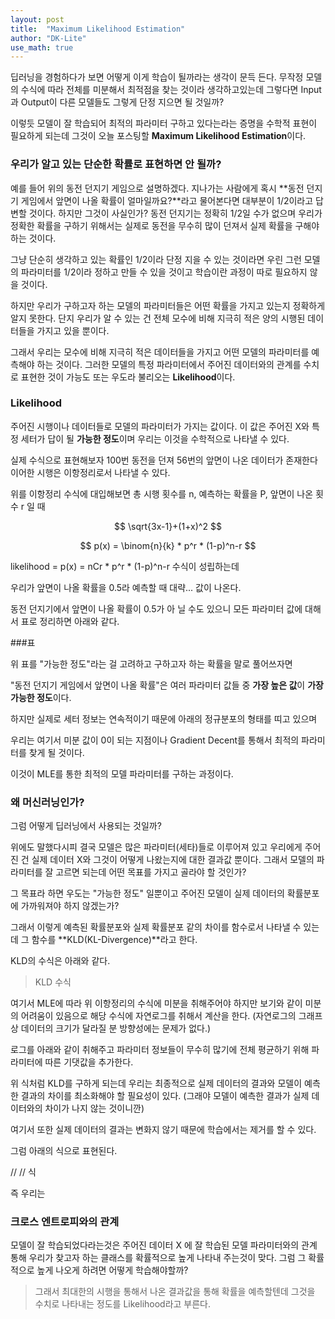 ```yaml
---
layout: post
title:  "Maximum Likelihood Estimation"
author: "DK-Lite"
use_math: true
---
```


딥러닝을 경험하다가 보면 어떻게 이게 학습이 될까라는 생각이 문득 든다.
무작정 모델의 수식에 따라 전체를 미분해서 최적점을 찾는 것이라 생각하고있는데
그렇다면 Input과 Output이 다른 모델들도 그렇게 단정 지으면 될 것일까? 

이렇듯 모델이 잘 학습되어 최적의 파라미터 구하고 있다는라는 증명을 수학적 표현이 필요하게 되는데
그것이 오늘 포스팅할 **Maximum Likelihood Estimation**이다.

### 우리가 알고 있는 단순한 확률로 표현하면 안 될까?

예를 들어 위의 동전 던지기 게임으로 설명하겠다.
지나가는 사람에게 혹시 **동전 던지기 게임에서 앞면이 나올 확률이 얼마일까요?**라고 물어본다면
대부분이 1/2이라고 답변할 것이다. 하지만 그것이 사실인가?
동전 던지기는 정확히 1/2일 수가 없으며 우리가 정확한 확률을 구하기 위해서는 실제로 동전을 무수히 많이 던져서
실제 확률을 구해야 하는 것이다.

그냥 단순히 생각하고 있는 확률인 1/2이라 단정 지을 수 있는 것이라면
우린 그런 모델의 파라미터를 1/2이라 정하고 만들 수 있을 것이고
학습이란 과정이 따로 필요하지 않을 것이다.

하지만 우리가 구하고자 하는 모델의 파라미터들은 어떤 확률을 가지고 있는지 정확하게 알지 못한다.
단지 우리가 알 수 있는 건 전체 모수에 비해 지극히 적은 양의 시행된 데이터들을 가지고 있을 뿐이다.

그래서 우리는 모수에 비해 지극히 적은 데이터들을 가지고 어떤 모델의 파라미터를 예측해야 하는 것이다.
그러한 모델의 특정 파라미터에서 주어진 데이터와의 관계를 수치로 표현한 것이 
가능도 또는 우도라 불리오는 **Likelihood**이다.

### Likelihood
주어진 시행이나 데이터들로 모델의 파라미터가 가지는 값이다.
이 값은 주어진 X와 특정 세터가 답이 될 **가능한 정도**이며
우리는 이것을 수학적으로 나타낼 수 있다.

실제 수식으로 표현해보자
100번 동전을 던져 56번의 앞면이 나온 데이터가 존재한다 이어한 시행은 이항정리로서 나타낼 수 있다.

위를 이항정리 수식에 대입해보면
총 시행 횟수를 n, 예측하는 확률을 P, 앞면이 나온 횟수 r 일 때


$$
\sqrt{3x-1}+(1+x)^2
$$

$$
p(x) = \binom{n}{k} * p^r * (1-p)^n-r
$$

likelihood = p(x) = nCr * p^r * (1-p)^n-r 수식이 성립하는데

우리가 앞면이 나올 확률을 0.5라 예측할 때
대략... 값이 나온다.

동전 던지기에서 앞면이 나올 확률이 0.5가 아 닐 수도 있으니 모든 파라미터 값에 대해서 표로 정리하면 아래와 같다.

###표

위 표를 "가능한 정도"라는 걸 고려하고 구하고자 하는 확률을 말로 풀어쓰자면

"동전 던지기 게임에서 앞면이 나올 확률"은 여러 파라미터 값들 중 **가장 높은 값**이 **가장 가능한 정도**이다.

하지만 실제로 세터 정보는 연속적이기 때문에 아래의 정규분포의 형태를 띠고 있으며

우리는 여기서 미분 값이 0이 되는 지점이나 Gradient Decent를 통해서 최적의 파라미터를 찾게 될 것이다.

이것이 MLE를 통한 최적의 모델 파라미터를 구하는 과정이다.

### 왜 머신러닝인가?
그럼 어떻게 딥러닝에서 사용되는 것일까?

위에도 말했다시피 결국 모델은 많은 파라미터(세타)들로 이루어져 있고 우리에게 주어진 건 실제 데이터 X와 그것이 어떻게 나왔는지에 대한 결과값 뿐이다.
그래서 모델의 파라미터를 잘 고르면 되는데 어떤 목표를 가지고 골라야 할 것인가?

그 목표라 하면 우도는 "가능한 정도" 일뿐이고 주어진 모델이 실제 데이터의 확률분포에 가까워져야 하지 않겠는가?

그래서 이렇게 예측된 확률분포와 실제 확률분포 같의 차이를 함수로서 나타낼 수 있는데
그 함수를 **KLD(KL-Divergence)**라고 한다.

KLD의 수식은 아래와 같다.

> KLD 수식

여기서 MLE에 따라 위 이항정리의 수식에 미분을 취해주어야 하지만 보기와 같이 미분의 어려움이 있음으로
해당 수식에 자연로그를 취해서 계산을 한다. (자연로그의 그래프상 데이터의 크기가 달라질 분 방향성에는 문제가 없다.)

로그를 아래와 같이 취해주고
파라미터 정보들이 무수히 많기에 전체 평균하기 위해 파라미터에 따른 기댓값을 추가한다.

위 식처럼 KLD를 구하게 되는데 우리는 최종적으로 실제 데이터의 결과와 모델이 예측한 결과의 차이를
최소화해야 할 필요성이 있다. (그래야 모델이 예측한 결과가 실제 데이터와의 차이가 나지 않는 것이니깐)

여기서 또한 실제 데이터의 결과는 변화지 않기 때문에 학습에서는 제거를 할 수 있다.

그럼 아래의 식으로 표현된다.


// // 식

즉 우리는 
### 크로스 엔트로피와의 관계



모델이 잘 학습되었다라는것은 주어진 데이터 X 에 잘 학습된 모델 파라미터와의 관계 통해
우리가 찾고자 하는 클래스를 확률적으로 높게 나타내 주는것이 맞다.
그럼 그 확률적으로 높게 나오게 하려면 어떻게 학습해야할까?
> 그래서 최대한의 시행을 통해서 나온 결과값을 통해 확률을 예측할텐데 그것을 수치로 나타내는 정도를 Likelihood라고 부른다.